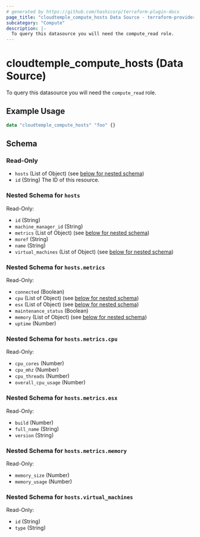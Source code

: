 ```yaml
---
# generated by https://github.com/hashicorp/terraform-plugin-docs
page_title: "cloudtemple_compute_hosts Data Source - terraform-provider-cloudtemple"
subcategory: "Compute"
description: |-
  To query this datasource you will need the compute_read role.
---
```


# cloudtemple_compute_hosts (Data Source)

To query this datasource you will need the `compute_read` role.

## Example Usage

```terraform
data "cloudtemple_compute_hosts" "foo" {}
```

<!-- schema generated by tfplugindocs -->
## Schema

### Read-Only

- `hosts` (List of Object) (see [below for nested schema](#nestedatt--hosts))
- `id` (String) The ID of this resource.

<a id="nestedatt--hosts"></a>
### Nested Schema for `hosts`

Read-Only:

- `id` (String)
- `machine_manager_id` (String)
- `metrics` (List of Object) (see [below for nested schema](#nestedobjatt--hosts--metrics))
- `moref` (String)
- `name` (String)
- `virtual_machines` (List of Object) (see [below for nested schema](#nestedobjatt--hosts--virtual_machines))

<a id="nestedobjatt--hosts--metrics"></a>
### Nested Schema for `hosts.metrics`

Read-Only:

- `connected` (Boolean)
- `cpu` (List of Object) (see [below for nested schema](#nestedobjatt--hosts--metrics--cpu))
- `esx` (List of Object) (see [below for nested schema](#nestedobjatt--hosts--metrics--esx))
- `maintenance_status` (Boolean)
- `memory` (List of Object) (see [below for nested schema](#nestedobjatt--hosts--metrics--memory))
- `uptime` (Number)

<a id="nestedobjatt--hosts--metrics--cpu"></a>
### Nested Schema for `hosts.metrics.cpu`

Read-Only:

- `cpu_cores` (Number)
- `cpu_mhz` (Number)
- `cpu_threads` (Number)
- `overall_cpu_usage` (Number)


<a id="nestedobjatt--hosts--metrics--esx"></a>
### Nested Schema for `hosts.metrics.esx`

Read-Only:

- `build` (Number)
- `full_name` (String)
- `version` (String)


<a id="nestedobjatt--hosts--metrics--memory"></a>
### Nested Schema for `hosts.metrics.memory`

Read-Only:

- `memory_size` (Number)
- `memory_usage` (Number)



<a id="nestedobjatt--hosts--virtual_machines"></a>
### Nested Schema for `hosts.virtual_machines`

Read-Only:

- `id` (String)
- `type` (String)


